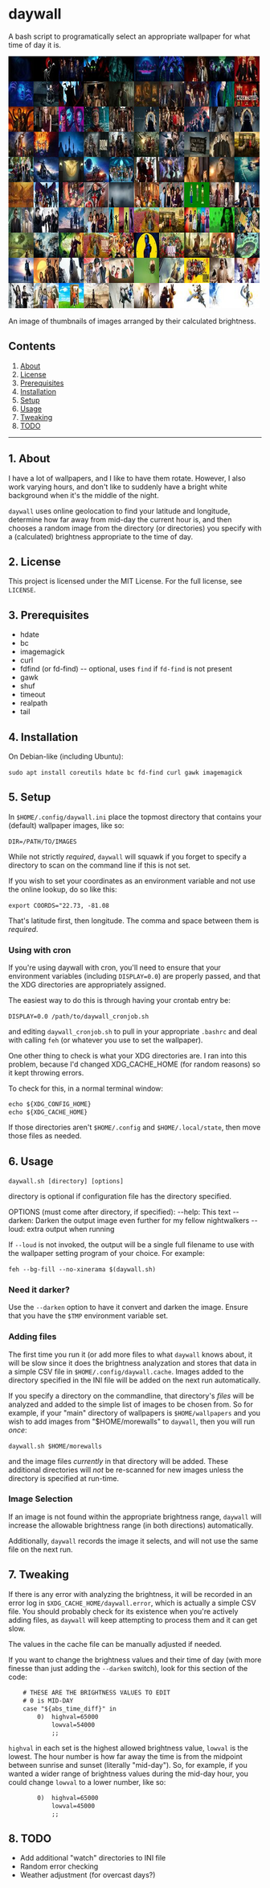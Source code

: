# daywall

A bash script to programatically select an appropriate wallpaper for what time of day it is. 

![Example of images](https://github.com/uriel1998/daywall/blob/1b568e9782630c89d90db898fdbec246b7a7442c/out.jpg)

An image of thumbnails of images arranged by their calculated brightness.

## Contents
 1. [About](#1-about)
 2. [License](#2-license)
 3. [Prerequisites](#3-prerequisites)
 4. [Installation](#4-installation)
 5. [Setup](#5-setup)
 6. [Usage](#6-usage)
 7. [Tweaking](#7-tweaking) 
 8. [TODO](#8-todo)

***

## 1. About

I have a lot of wallpapers, and I like to have them rotate. However, I also work 
varying hours, and don't like to suddenly have a bright white background when it's 
the middle of the night. 

`daywall` uses online geolocation to find your latitude and longitude, determine 
how far away from mid-day the current hour is, and then chooses a random image from 
the directory (or directories) you specify with a (calculated) brightness 
appropriate to the time of day.

## 2. License

This project is licensed under the MIT License. For the full license, see `LICENSE`.

## 3. Prerequisites

* hdate
* bc
* imagemagick
* curl
* fdfind (or fd-find) -- optional, uses `find` if `fd-find` is not present
* gawk
* shuf
* timeout
* realpath
* tail

## 4. Installation

On Debian-like (including Ubuntu):

`sudo apt install coreutils hdate bc fd-find curl gawk imagemagick`

## 5. Setup

In `$HOME/.config/daywall.ini` place the topmost directory that contains your 
(default) wallpaper images, like so:

`DIR=/PATH/TO/IMAGES`

While not strictly *required*, `daywall` will squawk if you forget to specify a 
directory to scan on the command line if this is not set.

If you wish to set your coordinates as an environment variable and not use the 
online lookup, do so like this:

`export COORDS="22.73, -81.08`

That's latitude first, then longitude. The comma and space between them is *required*.

### Using with cron

If you're using daywall with cron, you'll need to ensure that your environment 
variables (including `DISPLAY=0.0`) are properly passed, and that the XDG directories 
are appropriately assigned.  

The easiest way to do this is through having your crontab entry be:

`DISPLAY=0.0 /path/to/daywall_cronjob.sh`

and editing `daywall_cronjob.sh` to pull in your appropriate `.bashrc` and deal
with calling `feh` (or whatever you use to set the wallpaper).

One other thing to check is what your XDG directories are. I ran into this problem, 
because I'd changed XDG_CACHE_HOME (for random reasons) so it kept throwing errors. 

To check for this, in a normal terminal window:
```
echo ${XDG_CONFIG_HOME}
echo ${XDG_CACHE_HOME}
```

If those directories aren't `$HOME/.config` and `$HOME/.local/state`, then move 
those files as needed.

## 6. Usage

`daywall.sh [directory] [options]`

directory is optional if configuration file has the directory specified.

OPTIONS (must come after directory, if specified):
--help: This text
--darken: Darken the output image even further for my fellow nightwalkers
--loud: extra output when running

If `--loud` is not invoked, the output will be a single full filename to use with 
the wallpaper setting program of your choice. For example:

`feh --bg-fill --no-xinerama $(daywall.sh)`

### Need it darker? 

Use the `--darken` option to have it convert and darken the image. Ensure that you 
have the `$TMP` environment variable set.

### Adding files

The first time you run it (or add more files to what `daywall` knows about, it 
will be slow since it does the brightness analyzation and stores that data in a 
simple CSV file in `$HOME/.config/daywall.cache`.  Images added to the directory 
specified in the INI file will be added on the next run automatically. 

If you specify a directory on the commandline, that directory's *files* will be 
analyzed and added to the simple list of images to be chosen from.  So for example, 
if your "main" directory of wallpapers is `$HOME/wallpapers` and you wish to add
images from "$HOME/morewalls" to `daywall`, then you will run *once*:

`daywall.sh $HOME/morewalls`

and the image files *currently* in that directory will be added. These additional 
directories will *not* be re-scanned for new images unless the directory is specified 
at run-time.

### Image Selection

If an image is not found within the appropriate brightness range, `daywall` 
will increase the allowable brightness range (in both directions) automatically.

Additionally, `daywall` records the image it selects, and will not use the same 
file on the next run.

## 7. Tweaking

If there is any error with analyzing the brightness, it will be recorded in an 
error log in `$XDG_CACHE_HOME/daywall.error`, which is actually a simple CSV file. 
You should probably check for its existence when you're actively adding files, as 
`daywall` will keep attempting to process them and it can get slow.

The values in the cache file can be manually adjusted if needed.

If you want to change the brightness values and their time of day (with more finesse
than just adding the `--darken` switch), look for this section of the code:

```
    # THESE ARE THE BRIGHTNESS VALUES TO EDIT
    # 0 is MID-DAY
    case "${abs_time_diff}" in
        0)  highval=65000    
            lowval=54000
            ;;
```

`highval` in each set is the highest allowed brightness value, `lowval` is the lowest. 
The hour number is how far away the time is from the midpoint between sunrise and 
sunset (literally "mid-day").  So, for example, if you wanted a wider range of 
brightness values during the mid-day hour, you could change `lowval` to a lower 
number, like so:

```
        0)  highval=65000    
            lowval=45000
            ;;
```            

## 8. TODO
 
* Add additional "watch" directories to INI file
* Random error checking
* Weather adjustment (for overcast days?)
